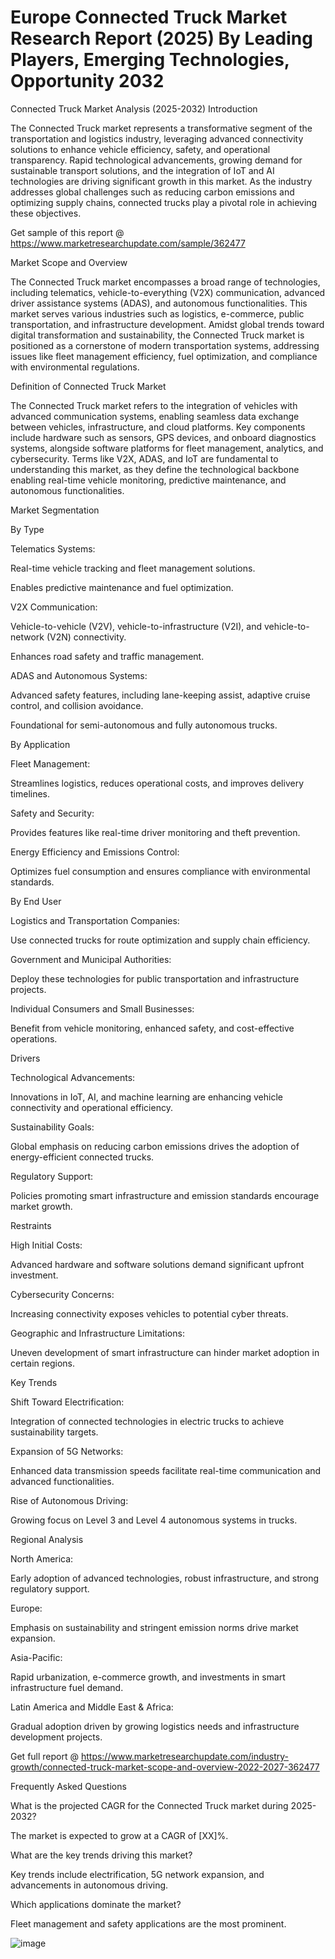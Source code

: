 # Europe Connected Truck Market Research Report (2025) By Leading Players, Emerging Technologies, Opportunity 2032
Connected Truck Market Analysis (2025-2032)
Introduction

The Connected Truck market represents a transformative segment of the transportation and logistics industry, leveraging advanced connectivity solutions to enhance vehicle efficiency, safety, and operational transparency. Rapid technological advancements, growing demand for sustainable transport solutions, and the integration of IoT and AI technologies are driving significant growth in this market. As the industry addresses global challenges such as reducing carbon emissions and optimizing supply chains, connected trucks play a pivotal role in achieving these objectives.

Get sample of this report @ https://www.marketresearchupdate.com/sample/362477 

Market Scope and Overview

The Connected Truck market encompasses a broad range of technologies, including telematics, vehicle-to-everything (V2X) communication, advanced driver assistance systems (ADAS), and autonomous functionalities. This market serves various industries such as logistics, e-commerce, public transportation, and infrastructure development. Amidst global trends toward digital transformation and sustainability, the Connected Truck market is positioned as a cornerstone of modern transportation systems, addressing issues like fleet management efficiency, fuel optimization, and compliance with environmental regulations.

Definition of Connected Truck Market

The Connected Truck market refers to the integration of vehicles with advanced communication systems, enabling seamless data exchange between vehicles, infrastructure, and cloud platforms. Key components include hardware such as sensors, GPS devices, and onboard diagnostics systems, alongside software platforms for fleet management, analytics, and cybersecurity. Terms like V2X, ADAS, and IoT are fundamental to understanding this market, as they define the technological backbone enabling real-time vehicle monitoring, predictive maintenance, and autonomous functionalities.

Market Segmentation

By Type

Telematics Systems:

Real-time vehicle tracking and fleet management solutions.

Enables predictive maintenance and fuel optimization.

V2X Communication:

Vehicle-to-vehicle (V2V), vehicle-to-infrastructure (V2I), and vehicle-to-network (V2N) connectivity.

Enhances road safety and traffic management.

ADAS and Autonomous Systems:

Advanced safety features, including lane-keeping assist, adaptive cruise control, and collision avoidance.

Foundational for semi-autonomous and fully autonomous trucks.

By Application

Fleet Management:

Streamlines logistics, reduces operational costs, and improves delivery timelines.

Safety and Security:

Provides features like real-time driver monitoring and theft prevention.

Energy Efficiency and Emissions Control:

Optimizes fuel consumption and ensures compliance with environmental standards.

By End User

Logistics and Transportation Companies:

Use connected trucks for route optimization and supply chain efficiency.

Government and Municipal Authorities:

Deploy these technologies for public transportation and infrastructure projects.

Individual Consumers and Small Businesses:

Benefit from vehicle monitoring, enhanced safety, and cost-effective operations.

Drivers

Technological Advancements:

Innovations in IoT, AI, and machine learning are enhancing vehicle connectivity and operational efficiency.

Sustainability Goals:

Global emphasis on reducing carbon emissions drives the adoption of energy-efficient connected trucks.

Regulatory Support:

Policies promoting smart infrastructure and emission standards encourage market growth.

Restraints

High Initial Costs:

Advanced hardware and software solutions demand significant upfront investment.

Cybersecurity Concerns:

Increasing connectivity exposes vehicles to potential cyber threats.

Geographic and Infrastructure Limitations:

Uneven development of smart infrastructure can hinder market adoption in certain regions.

Key Trends

Shift Toward Electrification:

Integration of connected technologies in electric trucks to achieve sustainability targets.

Expansion of 5G Networks:

Enhanced data transmission speeds facilitate real-time communication and advanced functionalities.

Rise of Autonomous Driving:

Growing focus on Level 3 and Level 4 autonomous systems in trucks.

Regional Analysis

North America:

Early adoption of advanced technologies, robust infrastructure, and strong regulatory support.

Europe:

Emphasis on sustainability and stringent emission norms drive market expansion.

Asia-Pacific:

Rapid urbanization, e-commerce growth, and investments in smart infrastructure fuel demand.

Latin America and Middle East & Africa:

Gradual adoption driven by growing logistics needs and infrastructure development projects.

Get full report @ https://www.marketresearchupdate.com/industry-growth/connected-truck-market-scope-and-overview-2022-2027-362477 

Frequently Asked Questions

What is the projected CAGR for the Connected Truck market during 2025-2032?

The market is expected to grow at a CAGR of [XX]%.

What are the key trends driving this market?

Key trends include electrification, 5G network expansion, and advancements in autonomous driving.

Which applications dominate the market?

Fleet management and safety applications are the most prominent.

![image](https://github.com/user-attachments/assets/c7b545d6-70b5-4450-a940-1bd7def46074)
